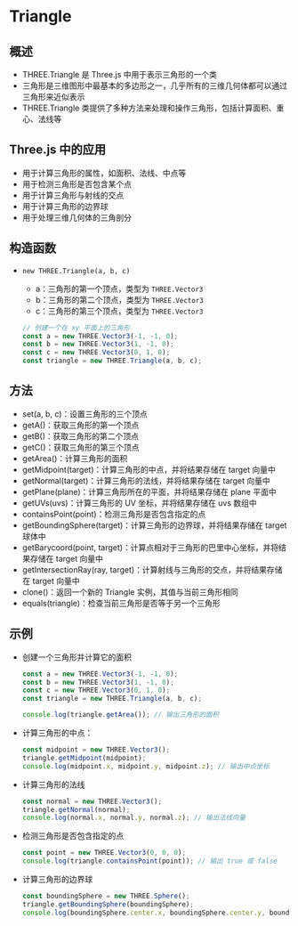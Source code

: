 # Triangle

## 概述

+ THREE.Triangle 是 Three.js 中用于表示三角形的一个类
+ 三角形是三维图形中最基本的多边形之一，几乎所有的三维几何体都可以通过三角形来近似表示
+ THREE.Triangle 类提供了多种方法来处理和操作三角形，包括计算面积、重心、法线等

## Three.js 中的应用

+ 用于计算三角形的属性，如面积、法线、中点等
+ 用于检测三角形是否包含某个点
+ 用于计算三角形与射线的交点
+ 用于计算三角形的边界球
+ 用于处理三维几何体的三角剖分

## 构造函数

+ `new THREE.Triangle(a, b, c)`

  + a：三角形的第一个顶点，类型为 `THREE.Vector3`
  + b：三角形的第二个顶点，类型为 `THREE.Vector3`
  + c：三角形的第三个顶点，类型为 `THREE.Vector3`

  ```js
  // 创建一个在 xy 平面上的三角形
  const a = new THREE.Vector3(-1, -1, 0);
  const b = new THREE.Vector3(1, -1, 0);
  const c = new THREE.Vector3(0, 1, 0);
  const triangle = new THREE.Triangle(a, b, c);
  ```

## 方法

+ set(a, b, c)：设置三角形的三个顶点
+ getA()：获取三角形的第一个顶点
+ getB()：获取三角形的第二个顶点
+ getC()：获取三角形的第三个顶点
+ getArea()：计算三角形的面积
+ getMidpoint(target)：计算三角形的中点，并将结果存储在 target 向量中
+ getNormal(target)：计算三角形的法线，并将结果存储在 target 向量中
+ getPlane(plane)：计算三角形所在的平面，并将结果存储在 plane 平面中
+ getUVs(uvs)：计算三角形的 UV 坐标，并将结果存储在 uvs 数组中
+ containsPoint(point)：检测三角形是否包含指定的点
+ getBoundingSphere(target)：计算三角形的边界球，并将结果存储在 target 球体中
+ getBarycoord(point, target)：计算点相对于三角形的巴里中心坐标，并将结果存储在 target 向量中
+ getIntersectionRay(ray, target)：计算射线与三角形的交点，并将结果存储在 target 向量中
+ clone()：返回一个新的 Triangle 实例，其值与当前三角形相同
+ equals(triangle)：检查当前三角形是否等于另一个三角形

## 示例

+ 创建一个三角形并计算它的面积

  ```js
  const a = new THREE.Vector3(-1, -1, 0);
  const b = new THREE.Vector3(1, -1, 0);
  const c = new THREE.Vector3(0, 1, 0);
  const triangle = new THREE.Triangle(a, b, c);

  console.log(triangle.getArea()); // 输出三角形的面积
  ```

+ 计算三角形的中点：

  ```js
  const midpoint = new THREE.Vector3();
  triangle.getMidpoint(midpoint);
  console.log(midpoint.x, midpoint.y, midpoint.z); // 输出中点坐标
  ```

+ 计算三角形的法线

  ```js
  const normal = new THREE.Vector3();
  triangle.getNormal(normal);
  console.log(normal.x, normal.y, normal.z); // 输出法线向量
  ```

+ 检测三角形是否包含指定的点

  ```js
  const point = new THREE.Vector3(0, 0, 0);
  console.log(triangle.containsPoint(point)); // 输出 true 或 false
  ```

+ 计算三角形的边界球

  ```js
  const boundingSphere = new THREE.Sphere();
  triangle.getBoundingSphere(boundingSphere);
  console.log(boundingSphere.center.x, boundingSphere.center.y, boundingSphere.center.z, boundingSphere.radius); // 输出球心坐标和半径
  ```
